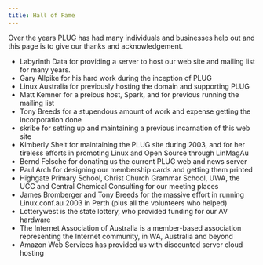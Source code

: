 ```yaml
---
title: Hall of Fame
---
```


Over the years PLUG has had many individuals and businesses help out and this page is to give our thanks and acknowledgement.

* Labyrinth Data for providing a server to host our web site and mailing list for many years.
* Gary Allpike for his hard work during the inception of PLUG
* Linux Australia for previously hosting the domain and supporting PLUG
* Matt Kemner for a preious host, Spark, and for previous running the mailing list
* Tony Breeds for a stupendous amount of work and expense getting the incorporation done
* skribe for setting up and maintaining a previous incarnation of this web site
* Kimberly Shelt for maintaining the PLUG site during 2003, and for her tireless efforts in promoting Linux and Open Source through LinMagAu
* Bernd Felsche for donating us the current PLUG web and news server
* Paul Arch for designing our membership cards and getting them printed
* Highgate Primary School, Christ Church Grammar School, UWA, the UCC and Central Chemical Consulting for our meeting places
* James Bromberger and Tony Breeds for the massive effort in running Linux.conf.au 2003 in Perth (plus all the volunteers who helped)
* Lotterywest is the state lottery, who provided funding for our AV hardware
* The Internet Association of Australia is a member-based association representing the Internet community, in WA, Australia and beyond
* Amazon Web Services has provided us with discounted server cloud hosting
